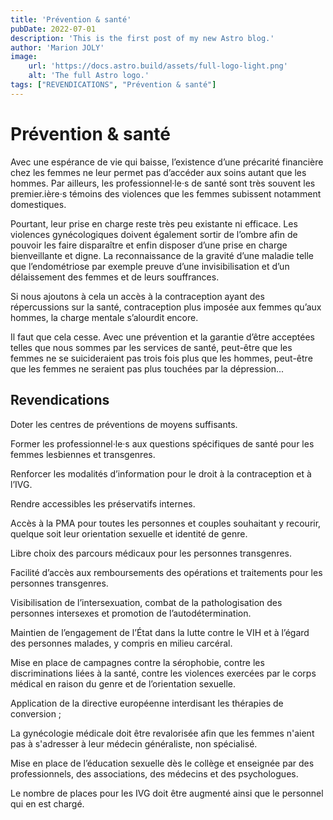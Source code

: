 ```yaml
---
title: 'Prévention & santé'
pubDate: 2022-07-01
description: 'This is the first post of my new Astro blog.'
author: 'Marion JOLY'
image:
    url: 'https://docs.astro.build/assets/full-logo-light.png'
    alt: 'The full Astro logo.'
tags: ["REVENDICATIONS", "Prévention & santé"]
---
```


# Prévention & santé
Avec une espérance de vie qui baisse, l’existence d’une précarité financière chez les femmes ne leur permet pas d’accéder aux soins autant que les hommes. Par ailleurs, les professionnel·le·s de santé sont très souvent les premier.ière·s témoins des violences que les femmes subissent notamment domestiques. 

Pourtant, leur prise en charge reste très peu existante ni efficace. Les violences gynécologiques doivent également sortir de l’ombre afin de pouvoir les faire disparaître et enfin disposer d’une prise en charge bienveillante et digne. La reconnaissance de la gravité d’une maladie telle que l’endométriose par exemple  preuve d’une invisibilisation et d’un délaissement des femmes et de leurs souffrances. 

Si nous ajoutons à cela un accès à la contraception ayant des répercussions sur la santé, contraception plus imposée aux femmes qu’aux hommes, la charge mentale s’alourdit encore. 

Il faut que cela cesse. Avec une prévention et la garantie d’être acceptées telles que nous sommes par les services de santé, peut-être que les femmes ne se suicideraient pas trois fois plus que les hommes, peut-être que les femmes ne seraient pas plus touchées par la dépression...

## Revendications

Doter les centres de préventions de moyens suffisants. 

Former les professionnel·le·s aux questions spécifiques de santé pour les femmes lesbiennes et transgenres. 

Renforcer les modalités d’information pour le droit à la contraception et à l’IVG.

Rendre accessibles les préservatifs internes. 

Accès à la PMA pour toutes les personnes et couples souhaitant y recourir, quelque soit leur orientation sexuelle et identité de genre.

Libre choix des parcours médicaux pour les personnes transgenres.

Facilité d’accès aux remboursements des opérations et traitements pour les personnes transgenres.

Visibilisation de l’intersexuation, combat de la pathologisation des personnes intersexes et promotion de l’autodétermination.

Maintien de l’engagement de l’État dans la lutte contre le VIH et à l’égard des personnes malades, y compris en milieu carcéral.

Mise en place de campagnes contre la sérophobie, contre les discriminations liées à la santé, contre les violences exercées par le corps médical en raison du genre et de l’orientation sexuelle.

Application de la directive européenne interdisant les thérapies de conversion ;

La gynécologie médicale doit être revalorisée afin que les femmes n'aient pas à s'adresser à leur médecin généraliste, non spécialisé. 

Mise en place de l’éducation sexuelle dès le collège et enseignée par des professionnels, des associations, des médecins et des psychologues.

Le nombre de places pour les IVG doit être augmenté ainsi que le personnel qui en est chargé.


